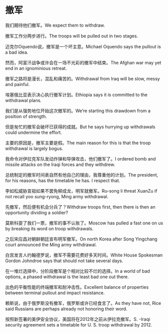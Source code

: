 # 撤军

<p><span class="chinese">我们期待他们撤军。</span><span class="english">We expect them to withdraw.</span></p>

<p><span class="chinese">撤军工作分两步进行。</span><span class="english">The troops will be pulled out in two stages.</span></p>

<p><span class="chinese">迈克尔Oquendo说，撤军是一个坏主意。</span><span class="english">Michael Oquendo says the pullout is a bad idea.</span></p>

<p><span class="chinese">然而，阿富汗战争或许会在一场不光彩的撤军中结束。</span><span class="english">The Afghan war may yet end in an ignominious retreat.</span></p>

<p><span class="chinese">撤军之路将是漫长，混乱和痛苦的。</span><span class="english">Withdrawal from Iraq will be slow, messy and painful.</span></p>

<p><span class="chinese">埃塞俄比亚表示决心执行撤军计划。</span><span class="english">Ethiopia says it is committed to the withdrawal plans.</span></p>

<p><span class="chinese">我们是从强势地位开始这次撤军的。</span><span class="english">We’re starting this drawdown from a position of strength.</span></p>

<p><span class="chinese">但是匆忙的撤军会破坏已获得的成就。</span><span class="english">But he says hurrying up withdrawals could undermine the effort.</span></p>

<p><span class="chinese">主要的原因是，撤军主要是假。</span><span class="english">The main reason for this is that the troop withdrawal is largely bogus.</span></p>

<p><span class="chinese">我命令对伊拉克军队发动炸弹和导弹攻击，他们撤军了。</span><span class="english">I ordered bomb and missile attacks on the Iraqi forces and they withdrew.</span></p>

<p><span class="chinese">总统制定的撤军时间表自然有他自己的理由，我尊重他的计划。</span><span class="english">The president, for his reasons, has the timetable he has. I respect that.</span></p>

<p><span class="chinese">李如松威胁宣祖如果不罢免柳成龙，明军就撤军。</span><span class="english">Ru-song li threat XuanZu if not recall yoo sung-ryong, Ming army withdrawal.</span></p>

<p><span class="chinese">先撤军，然后便有机会分兵了？</span><span class="english">Withdraw troops first, then there is then an opportunity dividing a soldier?</span></p>

<p><span class="chinese">莫斯科耍了我们一票，撤军的事不认账了。</span><span class="english">Moscow has pulled a fast one on us by breaking its word on troop withdrawals.</span></p>

<p><span class="chinese">之后宋应昌对朝鲜朝廷宣布明军撤军。</span><span class="english">On north Korea after Song Yingchang court announced the Ming army withdrawal.</span></p>

<p><span class="chinese">白宫发言人约翰德罗说，撤军不需要花费好多天时间。</span><span class="english">White House Spokesman Gordon Johndroe says that should not take several days.</span></p>

<p><span class="chinese">在一堆烂选择中，分阶段撤军是个相对比较不烂的选择。</span><span class="english">In a world of bad options, a phased withdrawal is the least bad one out there.</span></p>

<p><span class="chinese">出色的平衡性能的终端撤军和耐冲击性。</span><span class="english">Excellent balance of properties between terminal pullout and impact resistance.</span></p>

<p><span class="chinese">赖斯说，由于俄罗斯没有撤军，俄罗斯或许已经食言了。</span><span class="english">As they have not, Rice said Russians are perhaps already not honoring their word.</span></p>

<p><span class="chinese">按照新签署的美伊安全协议，美国将在2012年之前从伊拉克撤军。</span><span class="english">S. -Iraqi security agreement sets a timetable for U. S. troop withdrawal by 2012.</span></p>

